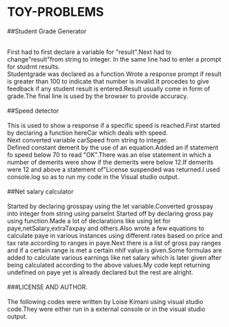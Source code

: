 # TOY-PROBLEMS

##Student Grade Generator

 </br>
   First had to first declare a variable for "result".Next had to change"result"from string to integer. In the same line had to enter a prompt for studrnt results.<br>
   Studentgrade was declared as a function.Wrote a response prompt if result is greater than 100 to indicate that number is invalid.It procedes to give feedback if any student result is entered.Result usually come in form of grade.The final line is used by the browser to provide accuracy.

<br>
<br>
##Speed detector

<br>
<br>
    This is used to show a response if a specific speed is reached.First started by declaring a function hereCar which deals with speed.<br>
    Next converted variable carSpeed from string to integer.<br>
    Defined constant demerit by the use of an equation.Added an if statement fo speed below 70 to read "OK".There was an else statement in which a number of demerits were show if the demerits were below 12.If demerits were 12 and above a statement of"License suspended was returned.I used console.log so as to run my code in the Visual studio output.

<br>
<br>
##Net salary calculator

<br>
<br>
     Started by declaring grosspay using the let variable.Converted grosspay into integer from string using parseInt 
     Started off by declaring gross pay using function.Made a lot of declarations like using let for paye,netSalary,extraTaxpay and others.Also wrote a few equations to calculate paye in various instances using different rates based on price and tax rate according to ranges in paye.Next there is a list of gross pay ranges and if a certain range is met a certain nhif value is given.Some formulas are added to calculate various earnings like net salary which is later given after being calculated according to the above values.My code kept returning undefined on paye yet is already declared but the rest are alright.

<br>
<br>
###LICENSE AND AUTHOR.

<br>
<br>
The following codes were written by Loise Kimani using visual studio code.They were either run in a external console or in the visual studio output.


